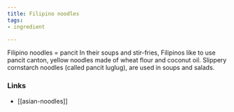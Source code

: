 ```yaml
---
title: Filipino noodles
tags:
- ingredient

---
```

Filipino noodles = pancit In their soups and stir-fries, Filipinos like to use pancit canton, yellow noodles made of wheat flour and coconut oil. Slippery cornstarch noodles (called pancit luglug), are used in soups and salads.

### Links

* [[asian-noodles]]
